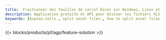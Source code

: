 ```yaml
---
title:  Fractionner des feuilles de calcul Excel sur Windows, Linux et macOS
description: Application gratuite et API pour diviser les fichiers XLS, XLSX, XLSB, XLSM et ODS
keywords: [Aspose.Cells., split excel files., how to split excel files into multiple files., excel splitter., split Cell., Cell splitter]
---
```

{{< blocks/products/pf/agp/feature-solution >}} 

